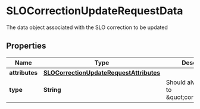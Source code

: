 

# SLOCorrectionUpdateRequestData

The data object associated with the SLO correction to be updated
## Properties

Name | Type | Description | Notes
------------ | ------------- | ------------- | -------------
**attributes** | [**SLOCorrectionUpdateRequestAttributes**](SLOCorrectionUpdateRequestAttributes.md) |  |  [optional]
**type** | **String** | Should always be set to \&quot;correction\&quot; |  [optional]



